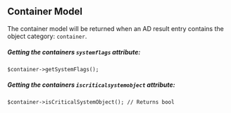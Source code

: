 ## Container Model

The container model will be returned when an AD result entry contains the object category: `container`.

##### Getting the containers `systemflags` attribute:

    $container->getSystemFlags();
    
##### Getting the containers `iscriticalsystemobject` attribute:

    $container->isCriticalSystemObject(); // Returns bool

